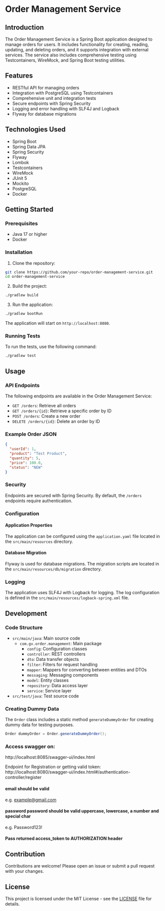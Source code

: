 
# Order Management Service

## Introduction

The Order Management Service is a Spring Boot application designed to manage orders for users. It includes functionality for creating, reading, updating, and deleting orders, and it supports integration with external services. The service also includes comprehensive testing using Testcontainers, WireMock, and Spring Boot testing utilities.

## Features

- RESTful API for managing orders
- Integration with PostgreSQL using Testcontainers
- Comprehensive unit and integration tests
- Secure endpoints with Spring Security
- Logging and error handling with SLF4J and Logback
- Flyway for database migrations

## Technologies Used

- Spring Boot
- Spring Data JPA
- Spring Security
- Flyway
- Lombok
- Testcontainers
- WireMock
- JUnit 5
- Mockito
- PostgreSQL
- Docker

## Getting Started

### Prerequisites

- Java 17 or higher
- Docker

### Installation

1. Clone the repository:

```sh
git clone https://github.com/your-repo/order-management-service.git
cd order-management-service
```

2. Build the project:

```sh
./gradlew build
```

3. Run the application:

```sh
./gradlew bootRun
```

The application will start on `http://localhost:8080`.

### Running Tests

To run the tests, use the following command:

```sh
./gradlew test
```

## Usage

### API Endpoints

The following endpoints are available in the Order Management Service:

- `GET /orders`: Retrieve all orders
- `GET /orders/{id}`: Retrieve a specific order by ID
- `POST /orders`: Create a new order
- `DELETE /orders/{id}`: Delete an order by ID

### Example Order JSON

```json
{
  "userId": 1,
  "product": "Test Product",
  "quantity": 5,
  "price": 100.0,
  "status": "NEW"
}
```

### Security

Endpoints are secured with Spring Security. By default, the `/orders` endpoints require authentication.

### Configuration

#### Application Properties

The application can be configured using the `application.yaml` file located in the `src/main/resources` directory.

#### Database Migration

Flyway is used for database migrations. The migration scripts are located in the `src/main/resources/db/migration` directory.

### Logging

The application uses SLF4J with Logback for logging. The log configuration is defined in the `src/main/resources/logback-spring.xml` file.

## Development

### Code Structure

- `src/main/java`: Main source code
  - `com.gv.order.management`: Main package
    - `config`: Configuration classes
    - `controller`: REST controllers
    - `dto`: Data transfer objects
    - `filter`: Filters for request handling
    - `mapper`: Mappers for converting between entities and DTOs
    - `messaging`: Messaging components
    - `model`: Entity classes
    - `repository`: Data access layer
    - `service`: Service layer
- `src/test/java`: Test source code

### Creating Dummy Data

The `Order` class includes a static method `generateDummyOrder` for creating dummy data for testing purposes.

```java
Order dummyOrder = Order.generateDummyOrder();
```

### Access swagger on:
http://localhost:8085/swagger-ui/index.html

Endpoint for Registration or getting valid token: \
http://localhost:8080/swagger-ui/index.html#/authentication-controller/register

#### email should be valid
e.g. example@gmail.com
#### password password should be valid uppercase, lowercase, a number and special char
e.g. Password123!

#### Pass returned access_token to AUTHORIZATION header

## Contribution

Contributions are welcome! Please open an issue or submit a pull request with your changes.

## License

This project is licensed under the MIT License - see the [LICENSE](LICENSE) file for details.
